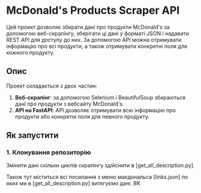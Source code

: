 # McDonald's Products Scraper API

Цей проект дозволяє збирати дані про продукти McDonald's за допомогою веб-скрапінгу, зберігати ці дані у форматі JSON і надавати REST API для доступу до них. За допомогою API можна отримувати інформацію про всі продукти, а також отримувати конкретні поля для кожного продукту.

## Опис

Проект складається з двох частин:
1. **Веб-скрапінг**: за допомогою Selenium і BeautifulSoup збираються дані про продукти з вебсайту McDonald's.
2. **API на FastAPI**: API дозволяє отримувати всю інформацію про продукти або конкретні поля для певного продукту.

## Як запустити

### 1. Клонування репозиторію

Змінити дані скільки циклів скрапінгу здійснити в [get_all_description.py].

Також тут міститься всі посилання з меню макдональса [links.json] по яких ми в [get_all_description.py] витягуємо дані.
BK
